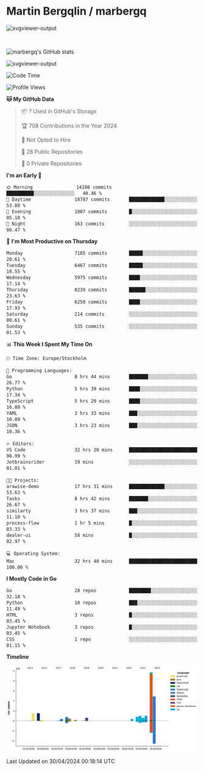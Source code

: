 # Martin Bergqlin / marbergq

![svgviewer-output](https://user-images.githubusercontent.com/2405410/206014777-22d41ecb-c24f-421d-b7d9-bba2cb5bb0de.svg)

<br>

<!--- [![Martin's Week](https://github-readme-stats.vercel.app/api/wakatime?username=marbergq&theme=dark)](https://github.com/anuraghazra/github-readme-stats) -->

![marbergq's GitHub stats](https://github-readme-stats.vercel.app/api?username=marbergq&count_private=true&show_icons=true)

![svgviewer-output](https://wakatime.com/badge/user/3f0a2069-6683-4e19-9a4a-7d21ea815067.svg)

<!--START_SECTION:waka-->
![Code Time](http://img.shields.io/badge/Code%20Time-3%2C999%20hrs%2041%20mins-blue)

![Profile Views](http://img.shields.io/badge/Profile%20Views-0-blue)

**🐱 My GitHub Data** 

> 📦 ? Used in GitHub's Storage 
 > 
> 🏆 708 Contributions in the Year 2024
 > 
> 🚫 Not Opted to Hire
 > 
> 📜 28 Public Repositories 
 > 
> 🔑 0 Private Repositories 
 > 
**I'm an Early 🐤** 

```text
🌞 Morning                14108 commits       ██████████░░░░░░░░░░░░░░░   40.46 % 
🌆 Daytime                18787 commits       █████████████░░░░░░░░░░░░   53.88 % 
🌃 Evening                1807 commits        █░░░░░░░░░░░░░░░░░░░░░░░░   05.18 % 
🌙 Night                  163 commits         ░░░░░░░░░░░░░░░░░░░░░░░░░   00.47 % 
```
📅 **I'm Most Productive on Thursday** 

```text
Monday                   7185 commits        █████░░░░░░░░░░░░░░░░░░░░   20.61 % 
Tuesday                  6467 commits        █████░░░░░░░░░░░░░░░░░░░░   18.55 % 
Wednesday                5975 commits        ████░░░░░░░░░░░░░░░░░░░░░   17.14 % 
Thursday                 8239 commits        ██████░░░░░░░░░░░░░░░░░░░   23.63 % 
Friday                   6250 commits        ████░░░░░░░░░░░░░░░░░░░░░   17.93 % 
Saturday                 214 commits         ░░░░░░░░░░░░░░░░░░░░░░░░░   00.61 % 
Sunday                   535 commits         ░░░░░░░░░░░░░░░░░░░░░░░░░   01.53 % 
```


📊 **This Week I Spent My Time On** 

```text
🕑︎ Time Zone: Europe/Stockholm

💬 Programming Languages: 
Go                       8 hrs 44 mins       ███████░░░░░░░░░░░░░░░░░░   26.77 % 
Python                   5 hrs 39 mins       ████░░░░░░░░░░░░░░░░░░░░░   17.34 % 
TypeScript               5 hrs 29 mins       ████░░░░░░░░░░░░░░░░░░░░░   16.80 % 
YAML                     3 hrs 33 mins       ███░░░░░░░░░░░░░░░░░░░░░░   10.89 % 
JSON                     3 hrs 23 mins       ███░░░░░░░░░░░░░░░░░░░░░░   10.36 % 

🔥 Editors: 
VS Code                  32 hrs 20 mins      █████████████████████████   98.99 % 
Jetbrainsrider           19 mins             ░░░░░░░░░░░░░░░░░░░░░░░░░   01.01 % 

🐱‍💻 Projects: 
arawise-demo             17 hrs 31 mins      █████████████░░░░░░░░░░░░   53.63 % 
Tasks                    8 hrs 42 mins       ███████░░░░░░░░░░░░░░░░░░   26.67 % 
similarty                3 hrs 37 mins       ███░░░░░░░░░░░░░░░░░░░░░░   11.10 % 
process-flow             1 hr 5 mins         █░░░░░░░░░░░░░░░░░░░░░░░░   03.33 % 
dealer-ui                58 mins             █░░░░░░░░░░░░░░░░░░░░░░░░   02.97 % 

💻 Operating System: 
Mac                      32 hrs 40 mins      █████████████████████████   100.00 % 
```

**I Mostly Code in Go** 

```text
Go                       28 repos            ████████░░░░░░░░░░░░░░░░░   32.18 % 
Python                   10 repos            ███░░░░░░░░░░░░░░░░░░░░░░   11.49 % 
HTML                     3 repos             █░░░░░░░░░░░░░░░░░░░░░░░░   03.45 % 
Jupyter Notebook         3 repos             █░░░░░░░░░░░░░░░░░░░░░░░░   03.45 % 
CSS                      1 repo              ░░░░░░░░░░░░░░░░░░░░░░░░░   01.15 % 
```



**Timeline**

![Lines of Code chart](https://raw.githubusercontent.com/marbergq/marbergq/main/assets/bar_graph.png)


 Last Updated on 30/04/2024 00:18:14 UTC
<!--END_SECTION:waka-->

